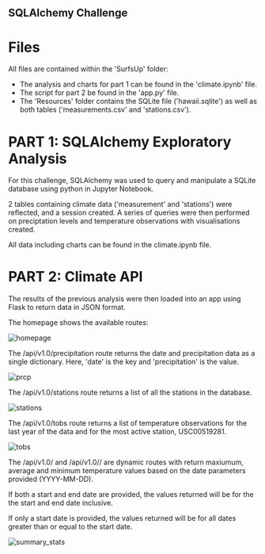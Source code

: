 ## SQLAlchemy Challenge

# Files

All files are contained within the 'SurfsUp' folder:
- The analysis and charts for part 1 can be found in the 'climate.ipynb' file.
- The script for part 2 be found in the 'app.py' file.
- The 'Resources' folder contains the SQLite file ('hawaii.sqlite') as well as both tables ('measurements.csv' and 'stations.csv').

# PART 1: SQLAlchemy Exploratory Analysis

For this challenge, SQLAlchemy was used to query and manipulate a SQLite database using python in Jupyter Notebook.

2 tables containing climate data ('measurement' and 'stations') were reflected, and a session created. A series of queries were then performed on preciptation levels and temperature observations with visualisations created.

All data including charts can be found in the climate.ipynb file.

# PART 2: Climate API

The results of the previous analysis were then loaded into an app using Flask to return data in JSON format.

The homepage shows the available routes:

![homepage](https://github.com/ashejaz/sqlalchemy-challenge/assets/127614970/bbc790a0-51d7-43ff-92df-0aa899aeb01a)

The /api/v1.0/precipitation route returns the date and precipitation data as a single dictionary.
Here, 'date' is the key and 'precipitation' is the value.

![prcp](https://github.com/ashejaz/sqlalchemy-challenge/assets/127614970/801f5746-6b1d-431f-a3d0-c6a8855c5be1)

The /api/v1.0/stations route returns a list of all the stations in the database.

![stations](https://github.com/ashejaz/sqlalchemy-challenge/assets/127614970/34159be0-ad7e-4764-add6-4e32e8c275fa)

The /api/v1.0/tobs route returns a list of temperature observations for the last year of the data and for the most active station, USC00519281.

![tobs](https://github.com/ashejaz/sqlalchemy-challenge/assets/127614970/7f38f6fd-a554-4468-a857-94de1b296197)

The /api/v1.0/<start> and /api/v1.0/<start>/<end> are dynamic routes with return maxiumum, average and minimum temperature values based on the date parameters provided (YYYY-MM-DD).

If both a start and end date are provided, the values returned will be for the the start and end date inclusive.

If only a start date is provided, the values returned will be for all dates greater than or equal to the start date.

![summary_stats](https://github.com/ashejaz/sqlalchemy-challenge/assets/127614970/1e838780-2cd3-42ca-ae4f-9e8dcf26ad21)
